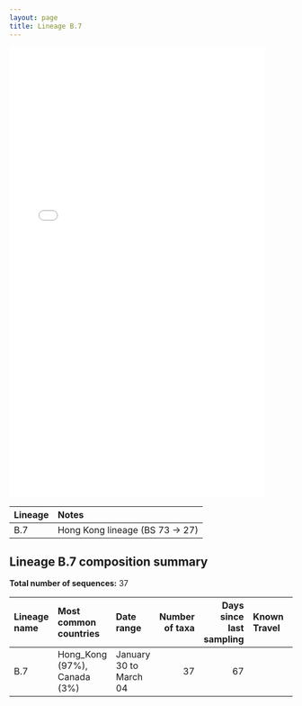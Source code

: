 ```yaml
---
layout: page
title: Lineage B.7
---
```




<embed src="../assets/images/B.7.pdf" type="application/pdf" width="90%" height="800px" />


| Lineage | Notes |
|:-----|:-----|
| B.7 | Hong Kong lineage (BS 73 -> 27) |

<h2>Lineage B.7 composition summary </h2>

<strong>Total number of sequences:</strong> 37

| Lineage name | Most common countries | Date range | Number of taxa |  Days since last sampling | Known Travel | Recall value |
|:-----|:-----|:-------|-------:|-------:|:---------|--------:|
| B.7 | Hong_Kong (97%), Canada (3%) | January 30 to March 04 | 37 | 67 |  | 100.0 |
